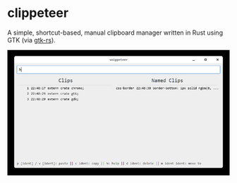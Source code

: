 # clippeteer

A simple, shortcut-based, manual clipboard manager written in Rust using GTK (via [gtk-rs](/gtk-rs/gtk)).

![clippeteer screenshot](.github/screenshot.PNG)
